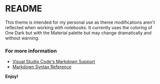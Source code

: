 # README
This theme is intended for my personal use as theme modifications aren't reflected when working with notebooks. It currently uses the coloring of One Dark but with the Material palette but may change dramatically and without warning.

### For more information
* [Visual Studio Code's Markdown Support](http://code.visualstudio.com/docs/languages/markdown)
* [Markdown Syntax Reference](https://help.github.com/articles/markdown-basics/)

**Enjoy!**
